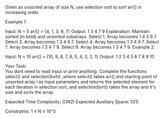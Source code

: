 Given an unsorted array of size N, use selection sort to sort arr[] in increasing order.


Example 1:

Input:
N = 5
arr[] = {4, 1, 3, 9, 7}
Output:
1 3 4 7 9
Explanation:
Maintain sorted (in bold) and unsorted subarrays.
Select 1. Array becomes 1 4 3 9 7.
Select 3. Array becomes 1 3 4 9 7.
Select 4. Array becomes 1 3 4 9 7.
Select 7. Array becomes 1 3 4 7 9.
Select 9. Array becomes 1 3 4 7 9.
Example 2:

Input:
N = 10
arr[] = {10, 9, 8, 7, 6, 5, 4, 3, 2, 1}
Output:
1 2 3 4 5 6 7 8 9 10

Your Task:  
You dont need to read input or print anything. Complete the functions select() and selectionSort() ,where select() takes arr[] and starting point of unsorted array i as input parameters and returns the selected element for each iteration in selection sort, and selectionSort() takes the array and it's size and sorts the array.


Expected Time Complexity: O(N2)
Expected Auxiliary Space: O(1)


Constraints:
1 ≤ N ≤ 10^3
